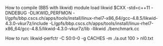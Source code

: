 How to compile (BB5 with likwid)
module load likwid
$CXX -std=c++11 -DNDEBUG -DLIKWID_PERFMON -I/gpfs/bbp.cscs.ch/apps/tools/install/linux-rhel7-x86_64/gcc-4.8.5/likwid-4.3.0-vkur7z/include -L/gpfs/bbp.cscs.ch/apps/tools/install/linux-rhel7-x86_64/gcc-4.8.5/likwid-4.3.0-vkur7z/lib -llikwid ./benchmark.cc

How to run:
likwid-perfctr -C S0:0-0 -g CACHES -m  ./a.out 100 > nl0.txt

